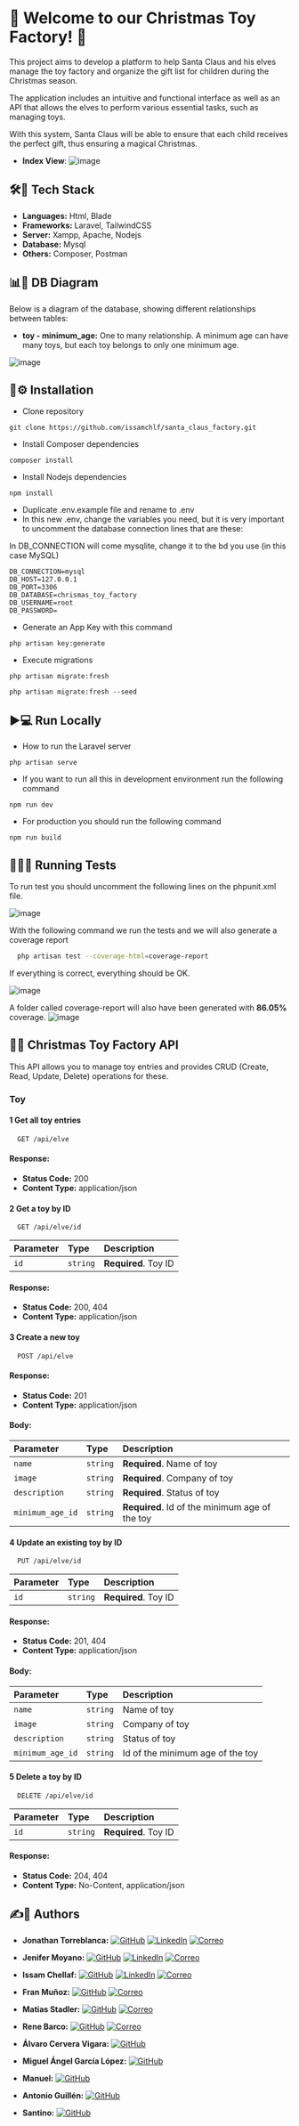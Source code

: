 # 🎅 Welcome to our Christmas Toy Factory! 🎄

This project aims to develop a platform to help Santa Claus and his elves manage the toy factory and organize the gift list for children during the Christmas season.

The application includes an intuitive and functional interface as well as an API that allows the elves to perform various essential tasks, such as managing toys.

With this system, Santa Claus will be able to ensure that each child receives the perfect gift, thus ensuring a magical Christmas.
- **Index View**:
![image](https://github.com/user-attachments/assets/452a0d8f-9418-49a8-9c72-1269b1f80a59)



## 🛠️🚀 Tech Stack
- **Languages:** Html, Blade
- **Frameworks:** Laravel, TailwindCSS
- **Server:** Xampp, Apache, Nodejs
- **Database:** Mysql
- **Others:** Composer, Postman

## 📊📁 DB Diagram
Below is a diagram of the database, showing different relationships between tables:

- **toy - minimum_age:** One to many relationship. A minimum age can have many toys, but each toy belongs to only one minimum age.

![image](https://res.cloudinary.com/dierpqujk/image/upload/v1734101541/imagen_2024-12-13_155219091_p0kr3s.png)


## 🔧⚙️ Installation
- Clone repository
```
git clone https://github.com/issamchlf/santa_claus_factory.git
```

- Install Composer dependencies

```
composer install
```
- Install Nodejs dependencies

```
npm install
```
- Duplicate .env.example file and rename to .env
- In this new .env, change the variables you need, but it is very important to uncomment the database connection lines that are these:
 
In DB_CONNECTION will come mysqlite, change it to the bd you use (in this case MySQL)

```
DB_CONNECTION=mysql
DB_HOST=127.0.0.1
DB_PORT=3306
DB_DATABASE=chrismas_toy_factory
DB_USERNAME=root
DB_PASSWORD=
```
 - Generate an App Key with this command
```
php artisan key:generate
```

- Execute migrations
```
php artisan migrate:fresh
```
```
php artisan migrate:fresh --seed
```

## ▶️💻 Run Locally
- How to run the Laravel server
```
php artisan serve
```

- If you want to run all this in development environment run the following command
```
npm run dev
```

- For production you should run the following command
```
npm run build
```

## 🏃‍♂️🧪 Running Tests

To run test you should uncomment the following lines on the phpunit.xml file.

![image](https://res.cloudinary.com/dierpqujk/image/upload/v1733829455/imagen_2024-12-10_121742908_b3mfqm.png)


With the following command we run the tests and we will also generate a coverage report

```bash
  php artisan test --coverage-html=coverage-report
```

If everything is correct, everything should be OK.

![image](https://github.com/user-attachments/assets/11cf1200-71ff-4dab-a449-fbdc15188eb2)


A folder called coverage-report will also have been generated with **86.05%** coverage.
![image](https://github.com/user-attachments/assets/7d066461-0c33-4e5d-bbc1-1c26a120de2e)

## 📡🌐 Christmas Toy Factory API

This API allows you to manage toy entries and provides CRUD (Create, Read, Update, Delete) operations for these.

### Toy

#### 1 Get all toy entries

```http
  GET /api/elve
```

#### Response:
- **Status Code:** 200
- **Content Type:** application/json

#### 2 Get a toy by ID

```http
  GET /api/elve/id
```

| Parameter | Type     | Description                |
| :-------- | :------- | :------------------------- |
| `id`      | `string` | **Required**. Toy ID     |

#### Response:
- **Status Code:** 200, 404
- **Content Type:** application/json

#### 3 Create a new toy

```http
  POST /api/elve
```

#### Response:
- **Status Code:** 201
- **Content Type:** application/json

#### Body:

| Parameter | Type     | Description                    |
| :-------- | :------- | :-------------------------     |
| `name`    | `string` | **Required**. Name of toy    |
| `image` | `string` | **Required**. Company of toy |
| `description` | `string` | **Required**. Status of toy  |
| `minimum_age_id` | `string` | **Required**. Id of the minimum age of the toy  |

#### 4 Update an existing toy by ID

```http
  PUT /api/elve/id
```

| Parameter | Type     | Description                |
| :-------- | :------- | :------------------------- |
| `id`      | `string` | **Required**. Toy ID     |

#### Response:
- **Status Code:** 201, 404
- **Content Type:** application/json

#### Body:

| Parameter | Type     | Description                |
| :-------- | :------- | :------------------------- |
| `name`    | `string` | Name of toy    |
| `image` | `string` | Company of toy |
| `description` | `string` | Status of toy  |
| `minimum_age_id` | `string` | Id of the minimum age of the toy  |

#### 5 Delete a toy by ID

```http
  DELETE /api/elve/id
```

| Parameter | Type     | Description                |
| :-------- | :------- | :------------------------- |
| `id`      | `string` | **Required**. Toy ID     |

#### Response:
- **Status Code:** 204, 404
- **Content Type:** No-Content, application/json


## ✍️🙍 Authors

- **Jonathan Torreblanca:** [![GitHub](https://img.shields.io/badge/GitHub-Perfil-black?style=flat-square&logo=github)](https://github.com/Leonkeneddy86)
[![LinkedIn](https://img.shields.io/badge/LinkedIn-Perfil-blue?style=flat-square&logo=linkedin)](https://www.linkedin.com/in/jonathantorreblanca)
[![Correo](https://img.shields.io/badge/Email-Contacto-red?style=flat-square&logo=gmail)](mailto:jonathan19.jtv@gmail.com)

- **Jenifer Moyano:** [![GitHub](https://img.shields.io/badge/GitHub-Perfil-black?style=flat-square&logo=github)](https://github.com/soyJenifer)
[![LinkedIn](https://img.shields.io/badge/LinkedIn-Perfil-blue?style=flat-square&logo=linkedin)](https://www.linkedin.com/in/jenifer-moyano-sanrom%C3%A1-143788333)
[![Correo](https://img.shields.io/badge/Email-Contacto-red?style=flat-square&logo=gmail)](mailto:jenifermoyanosanroma@gmail.com)

- **Issam Chellaf:** [![GitHub](https://img.shields.io/badge/GitHub-Perfil-black?style=flat-square&logo=github)](https://github.com/issamchlf)
[![LinkedIn](https://img.shields.io/badge/LinkedIn-Perfil-blue?style=flat-square&logo=linkedin)](https://www.linkedin.com/in/issam-chellaf-1099352bb)
[![Correo](https://img.shields.io/badge/Email-Contacto-red?style=flat-square&logo=gmail)](mailto:issamchellaf734@gmail.com)

- **Fran Muñoz:** [![GitHub](https://img.shields.io/badge/GitHub-Perfil-black?style=flat-square&logo=github)](https://github.com/Crudo7)
[![Correo](https://img.shields.io/badge/Email-Contacto-red?style=flat-square&logo=gmail)](mailto:franciscomgz11@gmail.com)

- **Matias Stadler:** [![GitHub](https://img.shields.io/badge/GitHub-Perfil-black?style=flat-square&logo=github)](https://github.com/Matias-Stadler)
[![Correo](https://img.shields.io/badge/Email-Contacto-red?style=flat-square&logo=gmail)](mailto:koutarcj@gmail.com)

- **Rene Barco:** [![GitHub](https://img.shields.io/badge/GitHub-Perfil-black?style=flat-square&logo=github)](https://github.com/mrene42)
[![Correo](https://img.shields.io/badge/Email-Contacto-red?style=flat-square&logo=gmail)](mailto:mariarenebarco.969@gmail.com)

- **Álvaro Cervera Vigara:** [![GitHub](https://img.shields.io/badge/GitHub-Perfil-black?style=flat-square&logo=github)](https://github.com/Kalixto73a)


- **Miguel Ángel García López:** [![GitHub](https://img.shields.io/badge/GitHub-Perfil-black?style=flat-square&logo=github)](https://github.com/Mangel111111111)


- **Manuel:** [![GitHub](https://img.shields.io/badge/GitHub-Perfil-black?style=flat-square&logo=github)](https://github.com/Manusitox360)


- **Antonio Guillén:** [![GitHub](https://img.shields.io/badge/GitHub-Perfil-black?style=flat-square&logo=github)](https://github.com/AntonioGuillen123)


- **Santino:** [![GitHub](https://img.shields.io/badge/GitHub-Perfil-black?style=flat-square&logo=github)](https://github.com/SantiVigna)


